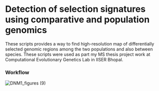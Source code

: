 # Detection of selection signatures using comparative and population genomics

These scripts provides a way to find high-resolution map of differentially selected genomic regions among the two populations and also between species. These scripts were used as part my MS thesis project work at Computational Evolutionary Genetics Lab in IISER Bhopal.


### Workflow
![DNM1_figures (9)](https://user-images.githubusercontent.com/63622417/109150696-39e0e200-778f-11eb-891d-42a3aeeaf887.png)
